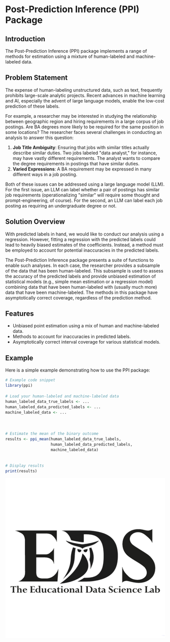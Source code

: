 # Post-Prediction Inference (PPI) Package

## Introduction

The Post-Prediction Inference (PPI) package implements a range of methods for estimation using a mixture of human-labeled and machine-labeled data.

## Problem Statement

The expense of human-labeling unstructured data, such as text, frequently prohibits large-scale analytic projects. Recent advances in machine learning and AI, especially the advent of large language models, enable the low-cost prediction of these labels. 

For example, a researcher may be interested in studying the relationship between geographic region and hiring requirements in a large corpus of job postings. Are BA degrees more likely to be required for the same position in some locations? The researcher faces several challenges in conducting an analysis to answer this question:

1. **Job Title Ambiguity**: Ensuring that jobs with similar titles actually describe similar duties. Two jobs labeled "data analyst," for instance, may have vastly different requirements. The analyst wants to compare the degree requirements in postings that have similar duties.
2. **Varied Expressions**: A BA requirement may be expressed in many different ways in a job posting.

Both of these issues can be addressed using a large language model (LLM). For the first issue, an LLM can label whether a pair of postings has similar job requirements (operationalizing "similar" will require some thought and prompt-engineering, of course). For the second, an LLM can label each job posting as requiring an undergraduate degree or not.

## Solution Overview

With predicted labels in hand, we would like to conduct our analysis using a regression. However, fitting a regression with the predicted labels could lead to heavily biased estimates of the coefficients. Instead, a method must be employed to account for potential inaccuracies in the predicted labels.

The Post-Prediction Inference package presents a suite of functions to enable such analyses. In each case, the researcher provides a subsample of the data that has been human-labeled. This subsample is used to assess the accuracy of the predicted labels and provide unbiased estimation of statistical models (e.g., simple mean estimation or a regression model) combining data that have been human-labeled with (usually much more) data that have been machine-labeled. The methods in this package have asymptotically correct coverage, regardless of the prediction method.

## Features

- Unbiased point estimation using a mix of human and machine-labeled data.
- Methods to account for inaccuracies in predicted labels.
- Asymptotically correct interval coverage for various statistical models.

## Example

Here is a simple example demonstrating how to use the PPI package:

```R
# Example code snippet
library(ppi)

# Load your human-labeled and machine-labeled data
human_labeled_data_true_labels <- ...
human_labeled_data_predicted_labels <- ...
machine_labeled_data <- ...



# Estimate the mean of the binary outcome
results <- ppi_mean(human_labeled_data_true_labels, 
                    human_labeled_data_predicted_labels,
                    machine_labeled_data)


# Display results
print(results)
```

![lab_logo](images/lab_logo.jpg) 
